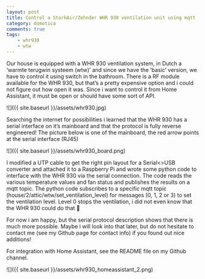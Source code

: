 ```yaml
---
layout: post
title: Control a StorkAir/Zehnder WHR 930 ventilation unit using mqtt
category: domotica
comments: true
tags:
    - whr930
    - wtw
---
```


Our house is equipped with a WHR 930 ventilation system, in Dutch a ‘warmte terugwin systeem (wtw)’ and since we have the ‘basic’ version, we have to control it using switch in the bathroom. There is a RF module available for the WHR 930, but that’s a pretty expensive option and i could not figure out how open it was. Since i want to control it from Home Assistant, it must be open or should have some sort of API.

![]({{ site.baseurl }}/assets/whr930.jpg)

Searching the internet for possibilities i learned that the WHR 930 has a serial interface on it’s mainboard and that the protocol is fully reverse engineered! The picture below is one of the mainboard, the red arrow points at the serial interface (RJ45)

![]({{ site.baseurl }}/assets/whr930_board.png)

I modified a UTP cable to get the right pin layout for a Serial<>USB converter and attached it to a Raspberry Pi and wrote some python code to interface with the WHR 930 via the serial connection. The code reads the various temperature values and fan status and publishes the results on a mqtt topic. The python code subscribes to a specific mqtt topic (house/2/attic/wtw/set_ventilation_level) for messages (0, 1, 2 or 3) to set the ventilation level. Level 0 stops the ventilation, i did not even know that the WHR 930 could do that 🙂

For now i am happy, but the serial protocol description shows that there is much more possible. Maybe i will look into that later, but do not hesitate to contact me (see my Github page for contact info) if you found out nice additions!

For integration with Home Assistant, see the README file on my Github channel.

![]({{ site.baseurl }}/assets/whr930_homeassistant_2.png)
